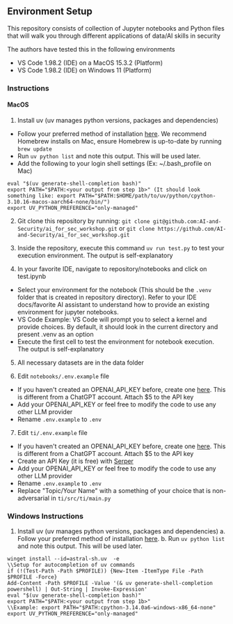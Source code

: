 ## Environment Setup
This repository consists of collection of Jupyter notebooks and Python files that will walk you through different applications of data/AI skills in security

The authors have tested this in the following environments
- VS Code 1.98.2 (IDE) on a MacOS 15.3.2 (Platform)
- VS Code 1.98.2 (IDE) on Windows 11 (Platform)

### Instructions
#### MacOS
1. Install uv (uv manages python versions, packages and dependencies)
- Follow your preferred method of installation [here](https://docs.astral.sh/uv/getting-started/installation/). We recommend Homebrew installs on Mac, ensure Homebrew is up-to-date by running `brew update`
- Run `uv python list` and note this output. This will be used later. 
- Add the following to your login shell settings (Ex: ~/.bash_profile on Mac)
```
eval "$(uv generate-shell-completion bash)"
export PATH="$PATH:<your output from step 1b>" (It should look something like: export PATH="$PATH:$HOME/path/to/uv/python/cpython-3.10.16-macos-aarch64-none/bin/")
export UV_PYTHON_PREFERENCE="only-managed"
```

2. Git clone this repository by running:  `git clone git@github.com:AI-and-Security/ai_for_sec_workshop.git` or `git clone https://github.com/AI-and-Security/ai_for_sec_workshop.git`

3. Inside the repository, execute this command `uv run test.py` to test your execution environment. The output is self-explanatory
 
4. In your favorite IDE, navigate to repository/notebooks and click on test.ipynb
- Select your environment for the notebook (This should be the `.venv` folder that is created in repository directory). Refer to your IDE docs/favorite AI assistant to understand how to provide an existing environment for jupyter notebooks. 
- VS Code Example: VS Code will prompt you to select a kernel and provide choices. By default, it should look in the current directory and present .venv as an option
- Execute the first cell to test the environment for notebook execution. The output is self-explanatory

5. All necessary datasets are in the data folder

6. Edit `notebooks/.env.example` file
- If you haven't created an OPENAI_API_KEY before, create one [here](https://platform.openai.com/api-keys). This is different from a ChatGPT account. Attach $5 to the API key
- Add your OPENAI_API_KEY or feel free to modify the code to use any other LLM provider
- Rename `.env.example` to `.env`

7. Edit `ti/.env.example` file
- If you haven't created an OPENAI_API_KEY before, create one [here](https://platform.openai.com/api-keys). This is different from a ChatGPT account. Attach $5 to the API key
- Create an API Key (it is free) with [Serper](https://serper.dev/signup?utm_term=google%20search%20api&gad_source=1&gclid=Cj0KCQjwhr6_BhD4ARIsAH1YdjDsTyDMEH94jjo6XyibEuHw_Nn-ZdqAxbPoTnzzS9Zxz57fOOvqWgMaAn1DEALw_wcB)
- Add your OPENAI_API_KEY or feel free to modify the code to use any other LLM provider
- Rename `.env.example` to `.env`
- Replace "Topic/Your Name" with a something of your choice that is non-adversarial in `ti/src/ti/main.py`

### Windows Instructions
1. Install uv (uv manages python versions, packages and dependencies)
a. Follow your preferred method of installation [here](https://docs.astral.sh/uv/getting-started/installation/). 
b. Run `uv python list` and note this output. This will be used later. 

```
winget install --id=astral-sh.uv  -e
\\Setup for autocompletion of uv commands
if (!(Test-Path -Path $PROFILE)) {New-Item -ItemType File -Path $PROFILE -Force} 
Add-Content -Path $PROFILE -Value '(& uv generate-shell-completion powershell) | Out-String | Invoke-Expression'
eval "$(uv generate-shell-completion bash)"
export PATH="$PATH:<your output from step 1b>" 
\\Example: export PATH="$PATH:cpython-3.14.0a6-windows-x86_64-none"
export UV_PYTHON_PREFERENCE="only-managed"

